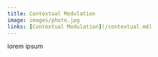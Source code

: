 ```yaml
---
title: Contextual Modulation
image: images/photo.jpg
links: [Contextual Modulation](/contextual.md)
---
```

lorem ipsum
